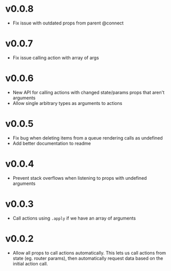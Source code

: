 # v0.0.8
- Fix issue with outdated props from parent @connect

# v0.0.7
- Fix issue calling action with array of args

# v0.0.6
- New API for calling actions with changed state/params props that aren't
  arguments
- Allow single arbitrary types as arguments to actions

# v0.0.5

- Fix bug when deleting items from a queue rendering calls as undefined
- Add better documentation to readme

# v0.0.4

- Prevent stack overflows when listening to props with undefined arguments

# v0.0.3

- Call actions using `.apply` if we have an array of arguments

# v0.0.2

- Allow all props to call actions automatically.  This lets us call actions
  from state (eg. router params), then automatically request data based on the
  initial action call.
